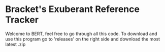 # Bracket's Exuberant Reference Tracker
Welcome to BERT, feel free to go through all this code.
To download and use this program go to 'releases' on the right side and download the most latest .zip
